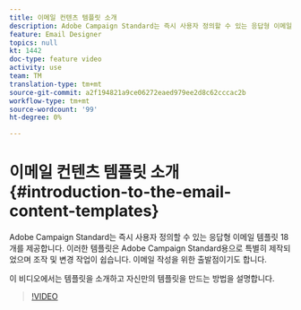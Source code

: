 ```yaml
---
title: 이메일 컨텐츠 템플릿 소개
description: Adobe Campaign Standard는 즉시 사용자 정의할 수 있는 응답형 이메일 템플릿 18개를 제공합니다.  이러한 템플릿은 Adobe Campaign Standard용으로 특별히 제작되었으며 조작 및 변경 작업이 쉽습니다. 이메일 작성을 위한 출발점이기도 합니다.
feature: Email Designer
topics: null
kt: 1442
doc-type: feature video
activity: use
team: TM
translation-type: tm+mt
source-git-commit: a2f194821a9ce06272eaed979ee2d8c62cccac2b
workflow-type: tm+mt
source-wordcount: '99'
ht-degree: 0%

---
```



# 이메일 컨텐츠 템플릿 소개 {#introduction-to-the-email-content-templates}

Adobe Campaign Standard는 즉시 사용자 정의할 수 있는 응답형 이메일 템플릿 18개를 제공합니다. 이러한 템플릿은 Adobe Campaign Standard용으로 특별히 제작되었으며 조작 및 변경 작업이 쉽습니다. 이메일 작성을 위한 출발점이기도 합니다.

이 비디오에서는 템플릿을 소개하고 자신만의 템플릿을 만드는 방법을 설명합니다.

>[!VIDEO](https://video.tv.adobe.com/v/23106?quality=12)
